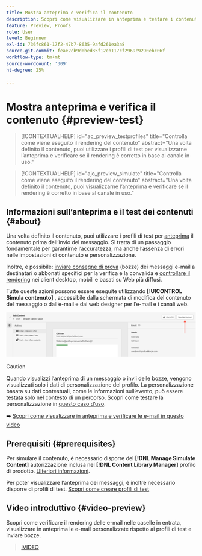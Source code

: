 ```yaml
---
title: Mostra anteprima e verifica il contenuto
description: Scopri come visualizzare in anteprima e testare i contenuti.
feature: Preview, Proofs
role: User
level: Beginner
exl-id: 736fc861-17f2-47b7-8635-9afd261ea3a8
source-git-commit: feae2cb9d0bed35f12eb117cf2969c9290ebc06f
workflow-type: tm+mt
source-wordcount: '309'
ht-degree: 25%

---
```


# Mostra anteprima e verifica il contenuto {#preview-test}

>[!CONTEXTUALHELP]
>id="ac_preview_testprofiles"
>title="Controlla come viene eseguito il rendering del contenuto"
>abstract="Una volta definito il contenuto, puoi utilizzare i profili di test per visualizzarne l’anteprima e verificare se il rendering è corretto in base al canale in uso."

>[!CONTEXTUALHELP]
>id="ajo_preview_simulate"
>title="Controlla come viene eseguito il rendering del contenuto"
>abstract="Una volta definito il contenuto, puoi visualizzarne l’anteprima e verificare se il rendering è corretto in base al canale in uso."

## Informazioni sull’anteprima e il test dei contenuti {#about}

Una volta definito il contenuto, puoi utilizzare i profili di test per [anteprima](preview.md) il contenuto prima dell’invio del messaggio. Si tratta di un passaggio fondamentale per garantirne l’accuratezza, ma anche l’assenza di errori nelle impostazioni di contenuto e personalizzazione.

Inoltre, è possibile: [inviare consegne di prova](proofs.md) (bozze) dei messaggi e-mail a destinatari o abbonati specifici per la verifica e la convalida e [controllare il rendering](rendering.md) nei client desktop, mobili e basati su Web più diffusi.

Tutte queste azioni possono essere eseguite utilizzando **[!UICONTROL Simula contenuto]** , accessibile dalla schermata di modifica del contenuto del messaggio o dall’e-mail e dai web designer per l’e-mail e i canali web.

![](../email/assets/email-preview-button.png)

>[!CAUTION]
>
>Quando visualizzi l’anteprima di un messaggio o invii delle bozze, vengono visualizzati solo i dati di personalizzazione del profilo. La personalizzazione basata su dati contestuali, come le informazioni sull’evento, può essere testata solo nel contesto di un percorso. Scopri come testare la personalizzazione in [questo caso d’uso](../personalization/personalization-use-case.md).

➡️ [Scopri come visualizzare in anteprima e verificare le e-mail in questo video](#video-preview)

## Prerequisiti {#prerequisites}

Per simulare il contenuto, è necessario disporre del **[!DNL Manage Simulate Content]** autorizzazione inclusa nel **[!DNL Content Library Manager]** profilo di prodotto. [Ulteriori informazioni](../administration/ootb-product-profiles.md#content-library-manager).

Per poter visualizzare l’anteprima dei messaggi, è inoltre necessario disporre di profili di test. [Scopri come creare profili di test](../audience/creating-test-profiles.md)

## Video introduttivo {#video-preview}

Scopri come verificare il rendering delle e-mail nelle caselle in entrata, visualizzare in anteprima le e-mail personalizzate rispetto ai profili di test e inviare bozze.

>[!VIDEO](https://video.tv.adobe.com/v/334239?quality=12)
